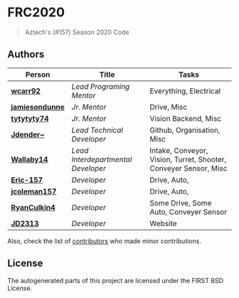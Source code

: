 # FRC2020
> Aztech's (#157) Season 2020 Code

## Authors

Person                                                | Title                              | Tasks
------------------------------------------------------|------------------------------------|-----
[**wcarr92**](https://github.com/wcarr92)             | _Lead Programing Mentor_           | Everything, Electrical
[**jamiesondunne**](https://github.com/jamiesondunne) | _Jr. Mentor_                       | Drive, Misc
[**tytytyty74**](https://github.com/tytytyty74)       | _Jr. Mentor_                       | Vision Backend, Misc
[**Jdender~**](https://github.com/Jdender)            | _Lead Technical Developer_         | Github, Organisation, Misc
[**Wallaby14**](https://github.com/Wallaby14)         | _Lead Interdepartmental Developer_ | Intake, Conveyor, Vision, Turret, Shooter, Conveyer Sensor, Misc
[**Eric-157**](https://github.com/Eric-157)           | _Developer_                        | Drive, Auto,
[**jcoleman157**](https://github.com/jcoleman157)     | _Developer_                        | Drive, Auto,
[**RyanCulkin4**](https://github.com/RyanCulkin4)     | _Developer_                        | Some Drive, Some Auto, Conveyer Sensor
[**JD2313**](https://github.com/JD2313)               | _Developer_                        | Website

Also, check the list of [contributors](https://github.com/Aztechs157/FRC2020/contributors) who made minor contributions.

## License

The autogenerated parts of this project are licensed under the FIRST BSD License.
